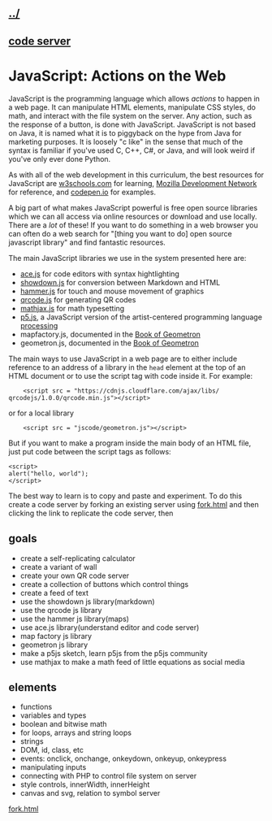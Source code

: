 ## [../](../)


## [code server](codeserver/)

#  JavaScript: Actions on the Web

JavaScript is the programming language which allows *actions* to happen in a web page.  It can manipulate HTML elements, manipulate CSS styles, do math, and interact with the file system on the server.  Any action, such as the response of a button, is done with JavaScript.  JavaScript is not based on Java, it is named what it is to piggyback on the hype from Java for marketing purposes.  It is loosely "c like" in the sense that much of the syntax is familiar if you've used C, C++, C#, or Java, and will look weird if you've only ever done Python.  

As with all of the web development in this curriculum, the best resources for JavaScript are [w3schools.com](https://www.w3schools.com/) for learning, [Mozilla Development Network](https://developer.mozilla.org/en-US/) for reference, and [codepen.io](https://codepen.io/) for examples.  

A big part of what makes JavaScript powerful is free open source libraries which we can all access via online resources or download and use locally.  There are a *lot* of these!   If you want to do something in a web browser you can often do a web search for "[thing you want to do] open source javascript library" and find fantastic resources.  

The main JavaScript libraries we use in the system presented here are:

 - [ace.js](https://ace.c9.io/) for code editors with syntax hightlighting
 - [showdown.js](http://showdownjs.com/) for conversion between Markdown and HTML
 - [hammer.js](https://hammerjs.github.io/) for touch and mouse movement of graphics
 - [qrcode.js](https://github.com/davidshimjs/qrcodejs) for generating QR codes
 - [mathjax.js](https://www.mathjax.org/) for math typesetting
 - [p5.js](https://p5js.org/), a JavaScript version of the artist-centered programming language [processing](https://processing.org/)
 - mapfactory.js, documented in the [Book of Geometron](https://www.trashrobot.org)
 - geometron.js, documented in the [Book of Geometron](https://www.trashrobot.org)

The main ways to use JavaScript in a web page are to either include reference to an address of a library in the `head` element at the top of an HTML document or to use the script tag with code inside it.  For example:

```
    <script src = "https://cdnjs.cloudflare.com/ajax/libs/
qrcodejs/1.0.0/qrcode.min.js"></script>
```

or for a local library

```
    <script src = "jscode/geometron.js"></script>
```

But if you want to make a program inside the main body of an HTML file, just put code between the script tags as follows:

```
<script>
alert("hello, world");
</script>
```

The best way to learn is to copy and paste and experiment.  To do this create a code server by forking an existing server using [fork.html](fork.html) and then clicking the link to replicate the code server, then 

## goals

 - create a self-replicating calculator
 - create a variant of wall
 - create your own QR code server
 - create a collection of buttons which control things
 - create a feed of text
 - use the showdown js library(markdown)
 - use the qrcode js library
 - use the hammer js library(maps)
 - use ace.js library(understand editor and code server)
 - map factory js library
 - geometron js library
 - make a p5js sketch, learn p5js from the p5js community
 - use mathjax to make a math feed of little equations as social media

## elements

 - functions
 - variables and types
 - boolean and bitwise math
 - for loops, arrays and string loops
 - strings
 - DOM, id, class, etc
 - events: onclick, onchange, onkeydown, onkeyup, onkeypress
 - manipulating inputs
 - connecting with PHP to control file system on server
 - style controls, innerWidth, innerHeight
 - canvas and svg, relation to symbol server
 
[fork.html](fork.html)



